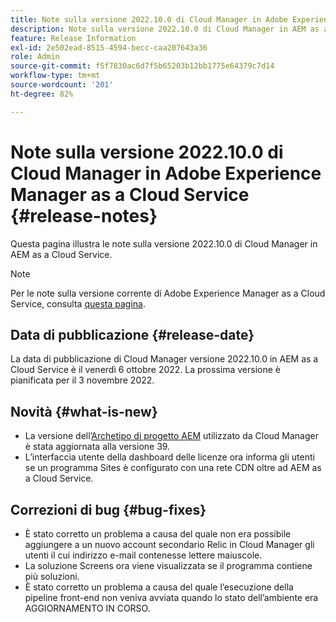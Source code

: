 ```yaml
---
title: Note sulla versione 2022.10.0 di Cloud Manager in Adobe Experience Manager as a Cloud Service
description: Note sulla versione 2022.10.0 di Cloud Manager in AEM as a Cloud Service.
feature: Release Information
exl-id: 2e502ead-8515-4594-becc-caa207643a36
role: Admin
source-git-commit: f5f7830ac6d7f5b65203b12bb1775e64379c7d14
workflow-type: tm+mt
source-wordcount: '201'
ht-degree: 82%

---
```


# Note sulla versione 2022.10.0 di Cloud Manager in Adobe Experience Manager as a Cloud Service {#release-notes}

Questa pagina illustra le note sulla versione 2022.10.0 di Cloud Manager in AEM as a Cloud Service.

>[!NOTE]
>
>Per le note sulla versione corrente di Adobe Experience Manager as a Cloud Service, consulta [questa pagina](/help/release-notes/release-notes-cloud/release-notes-current.md).

## Data di pubblicazione {#release-date}

La data di pubblicazione di Cloud Manager versione 2022.10.0 in AEM as a Cloud Service è il venerdì 6 ottobre 2022. La prossima versione è pianificata per il 3 novembre 2022.

## Novità {#what-is-new}

* La versione dell’[Archetipo di progetto AEM](https://experienceleague.adobe.com/it/docs/experience-manager-core-components/using/developing/archetype/overview) utilizzato da Cloud Manager è stata aggiornata alla versione 39.
* L’interfaccia utente della dashboard delle licenze ora informa gli utenti se un programma Sites è configurato con una rete CDN oltre ad AEM as a Cloud Service.

## Correzioni di bug {#bug-fixes}

* È stato corretto un problema a causa del quale non era possibile aggiungere a un nuovo account secondario Relic in Cloud Manager gli utenti il cui indirizzo e-mail contenesse lettere maiuscole.
* La soluzione Screens ora viene visualizzata se il programma contiene più soluzioni.
* È stato corretto un problema a causa del quale l’esecuzione della pipeline front-end non veniva avviata quando lo stato dell’ambiente era AGGIORNAMENTO IN CORSO.

